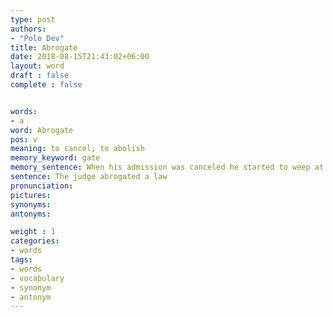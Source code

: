 ```yaml
---
type: post
authors:
- "Polo Dev"
title: Abrogate
date: 2018-08-15T21:43:02+06:00
layout: word
draft : false
complete : false


words:
- a
word: Abrogate
pos: v
meaning: to cancel; to abolish
memory_keyword: gate
memory_sentence: When his admission was canceled he started to weep at the gate
sentence: The judge abrogated a law
pronunciation:
pictures:
synonyms:
antonyms:

weight : 1
categories:
- words
tags:
- words
- vocabulary
- synonym
- antonym
---
```

